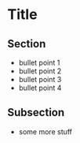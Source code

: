# Title
## Section
* bullet point 1
* bullet point 2
* bullet point 3
* bullet point 4
## Subsection
* some more stuff
